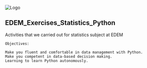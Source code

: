
![Logo](https://n3m5z7t4.rocketcdn.me/wp-content/plugins/edem-shortcodes/public/img/logo-Edem.png)

## EDEM_Exercises_Statistics_Python
Activities that we carried out for statistics subject at EDEM

```
Objectives:

Make you fluent and comfortable in data management with Python.
Make you competent in data-based decision making.
Learning to learn Python autonomously.
```

